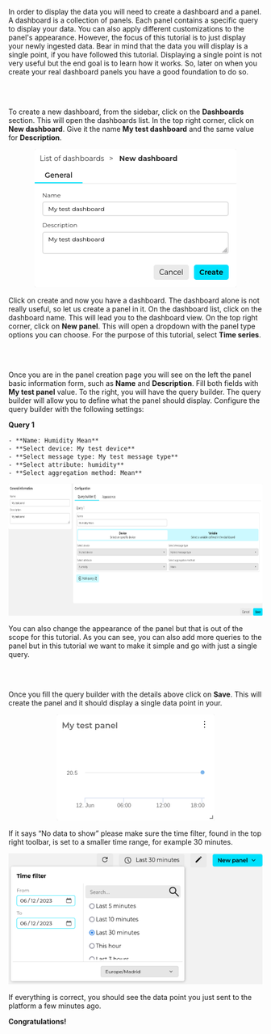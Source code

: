 In order to display the data you will need to create a dashboard and a panel. A dashboard is a collection of panels. Each panel contains a specific query to display your data. You can also apply different customizations to the panel's appearance. However, the focus of this tutorial is to just display your newly ingested data. Bear in mind that the data you will display is a single point, if you have followed this tutorial. Displaying a single point is not very useful but the end goal is to learn how it works. So, later on when you create your real dashboard panels you have a good foundation to do so.

<br></br>

To create a new dashboard, from the sidebar, click on the **Dashboards** section. This will open the dashboards list. In the top right corner, click on **New dashboard**. Give it the name **My test dashboard** and the same value for **Description**.

<center><img src="/img/NewDashboard.png" alt="New Dashboard"></img></center>

Click on create and now you have a dashboard. The dashboard alone is not really useful, so let us create a panel in it. On the dashboard list, click on the dashboard name. This will lead you to the dashboard view. On the top right corner, click on **New panel**. This will open a dropdown with the panel type options you can choose. For the purpose of this tutorial, select **Time series**.

<br></br>

Once you are in the panel creation page you will see on the left the panel basic information form, such as **Name** and **Description**. Fill both fields with **My test panel** value. To the right, you will have the query builder. The query builder will allow you to define what the panel should display. Configure the query builder with the following settings:

**Query 1**

    - **Name: Humidity Mean**
    - **Select device: My test device**
    - **Select message type: My test message type**
    - **Select attribute: humidity**
    - **Select aggregation method: Mean**

<center><img src="/img/Query1.png" width="800" height="261" alt="Query 1"></img></center>

You can also change the appearance of the panel but that is out of the scope for this tutorial. As you can see, you can also add more queries to the panel but in this tutorial we want to make it simple and go with just a single query.

<br></br>

Once you fill the query builder with the details above click on **Save**. This will create the panel and it should display a single data point in your.

<center><img src="/img/MyTestPanel.png" alt="My test panel"></img></center>

If it says “No data to show” please make sure the time filter, found in the top right toolbar, is set to a smaller time range, for example 30 minutes.

<center><img src="/img/TimeFilter.png" alt="Time Filter"></img></center>

If everything is correct, you should see the data point you just sent to the platform a few minutes ago.

**Congratulations!**
‍
